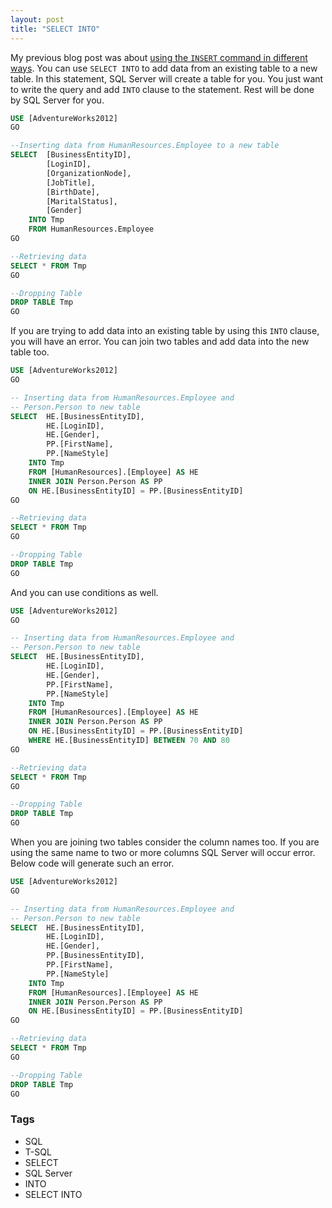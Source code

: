 ```yaml
---
layout: post
title: "SELECT INTO"
---
```


My previous blog post was about [using the `INSERT` command in different ways](https://www.dedunu.info/2012/09/insert-in-t-sql.md). You can use `SELECT INTO` to add data from an existing table to a new table. In this statement, SQL Server will create a table for you. You just want to write the query and add `INTO` clause to the statement. Rest will be done by SQL Server for you.

```sql
USE [AdventureWorks2012]
GO

--Inserting data from HumanResources.Employee to a new table
SELECT  [BusinessEntityID],
        [LoginID],
        [OrganizationNode],
        [JobTitle],
        [BirthDate],
        [MaritalStatus],
        [Gender] 
    INTO Tmp
    FROM HumanResources.Employee
GO

--Retrieving data
SELECT * FROM Tmp
GO

--Dropping Table
DROP TABLE Tmp
GO
```

If you are trying to add data into an existing table by using this `INTO` clause, you will have an error. You can join two tables and add data into the new table too.

```sql
USE [AdventureWorks2012]
GO

-- Inserting data from HumanResources.Employee and 
-- Person.Person to new table
SELECT  HE.[BusinessEntityID],
        HE.[LoginID],
        HE.[Gender],
        PP.[FirstName],
        PP.[NameStyle]
    INTO Tmp
    FROM [HumanResources].[Employee] AS HE
    INNER JOIN Person.Person AS PP
    ON HE.[BusinessEntityID] = PP.[BusinessEntityID]
GO

--Retrieving data
SELECT * FROM Tmp
GO

--Dropping Table
DROP TABLE Tmp
GO
```

And you can use conditions as well.

```sql
USE [AdventureWorks2012]
GO

-- Inserting data from HumanResources.Employee and 
-- Person.Person to new table
SELECT  HE.[BusinessEntityID],
        HE.[LoginID],
        HE.[Gender],
        PP.[FirstName],
        PP.[NameStyle]
    INTO Tmp
    FROM [HumanResources].[Employee] AS HE
    INNER JOIN Person.Person AS PP
    ON HE.[BusinessEntityID] = PP.[BusinessEntityID]
    WHERE HE.[BusinessEntityID] BETWEEN 70 AND 80
GO

--Retrieving data
SELECT * FROM Tmp
GO

--Dropping Table
DROP TABLE Tmp
GO
```

When you are joining two tables consider the column names too. If you are using the same name to two or more columns SQL Server will occur error. Below code will generate such an error.

```sql
USE [AdventureWorks2012]
GO

-- Inserting data from HumanResources.Employee and 
-- Person.Person to new table
SELECT  HE.[BusinessEntityID],
        HE.[LoginID],
        HE.[Gender],
        PP.[BusinessEntityID],
        PP.[FirstName],
        PP.[NameStyle]
    INTO Tmp
    FROM [HumanResources].[Employee] AS HE
    INNER JOIN Person.Person AS PP
    ON HE.[BusinessEntityID] = PP.[BusinessEntityID]
GO

--Retrieving data
SELECT * FROM Tmp
GO

--Dropping Table
DROP TABLE Tmp
GO
```

### Tags

- SQL
- T-SQL
- SELECT
- SQL Server
- INTO
- SELECT INTO